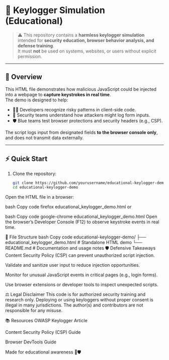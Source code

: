 # 🧠 Keylogger Simulation (Educational)

> ⚠️ This repository contains a **harmless keylogger simulation** intended for **security education, browser behavior analysis, and defense training**.  
> It must **not** be used on systems, websites, or users without explicit permission.

---

## 📝 Overview

This HTML file demonstrates how malicious JavaScript could be injected into a webpage to **capture keystrokes in real time**.  
The demo is designed to help:
- 🧑‍💻 Developers recognize risky patterns in client-side code.
- 🧠 Security teams understand how attackers might log form inputs.
- 🛡️ Blue teams test browser protections and security headers (e.g., CSP).

The script logs input from designated fields **to the browser console only**, and does not transmit data externally.

---

## ⚡ Quick Start

1. Clone the repository:
   ```bash
   git clone https://github.com/yourusername/educational-keylogger-demo.git
   cd educational-keylogger-demo
Open the HTML file in a browser:

bash
Copy code
firefox educational_keylogger_demo.html
or

bash
Copy code
google-chrome educational_keylogger_demo.html
Open the browser’s Developer Console (F12) to observe keystroke events in real time.

🧱 File Structure
bash
Copy code
educational-keylogger-demo/
├── educational_keylogger_demo.html   # Standalone HTML demo
└── README.md                         # Documentation and usage notes
🛡️ Defensive Takeaways
Content Security Policy (CSP) can prevent unauthorized script injection.

Validate and sanitize user input to reduce injection opportunities.

Monitor for unusual JavaScript events in critical pages (e.g., login forms).

Use browser extensions or developer tools to inspect unexpected scripts.

⚖️ Legal Disclaimer
This code is for authorized security training and research only.
Deploying or using keyloggers without proper consent is illegal in many jurisdictions. The author(s) and contributors are not responsible for any misuse.

📚 Resources
OWASP Keylogger Article

Content Security Policy (CSP) Guide

Browser DevTools Guide

Made for educational awareness 🧠🛡️
